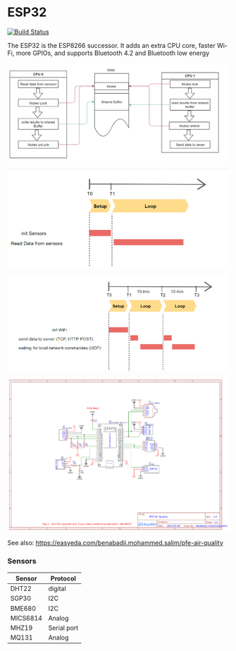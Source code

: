 # ESP32

[![Build Status](https://travis-ci.org/joemccann/dillinger.svg?branch=master)](https://travis-ci.org/joemccann/dillinger)

The ESP32 is the ESP8266 successor. It adds an extra CPU core, faster Wi-Fi, more GPIOs, and supports Bluetooth 4.2 and Bluetooth low energy


![](MultiCoreComm.png)


![](TimeLineCore0.png)


![](TimeLineCore1.png)



![](Schematic_PFE_Air_Quality_2020-07-16_12-40-15.png)

See also: https://easyeda.com/benabadji.mohammed.salim/pfe-air-quality



### Sensors


| Sensor | Protocol |
| ------ | ------ |
| DHT22 | digital |
| SGP30 | I2C |
| BME680 | I2C |
| MICS6814 | Analog |
| MHZ19 | Serial port |
| MQ131 | Analog |


